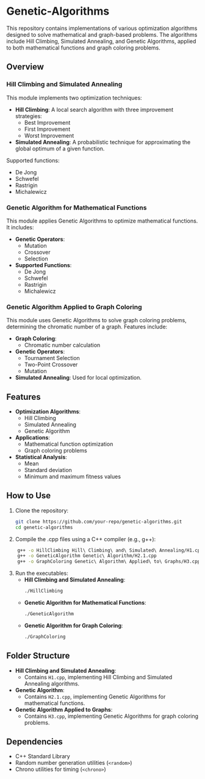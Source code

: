 # Genetic-Algorithms

This repository contains implementations of various optimization algorithms designed to solve mathematical and graph-based problems. The algorithms include Hill Climbing, Simulated Annealing, and Genetic Algorithms, applied to both mathematical functions and graph coloring problems.

## Overview

### Hill Climbing and Simulated Annealing
This module implements two optimization techniques:
- **Hill Climbing**: A local search algorithm with three improvement strategies:
  - Best Improvement
  - First Improvement
  - Worst Improvement
- **Simulated Annealing**: A probabilistic technique for approximating the global optimum of a given function.

Supported functions:
- De Jong
- Schwefel
- Rastrigin
- Michalewicz

### Genetic Algorithm for Mathematical Functions
This module applies Genetic Algorithms to optimize mathematical functions. It includes:
- **Genetic Operators**:
  - Mutation
  - Crossover
  - Selection
- **Supported Functions**:
  - De Jong
  - Schwefel
  - Rastrigin
  - Michalewicz

### Genetic Algorithm Applied to Graph Coloring
This module uses Genetic Algorithms to solve graph coloring problems, determining the chromatic number of a graph. Features include:
- **Graph Coloring**:
  - Chromatic number calculation
- **Genetic Operators**:
  - Tournament Selection
  - Two-Point Crossover
  - Mutation
- **Simulated Annealing**: Used for local optimization.

## Features
- **Optimization Algorithms**:
  - Hill Climbing
  - Simulated Annealing
  - Genetic Algorithm
- **Applications**:
  - Mathematical function optimization
  - Graph coloring problems
- **Statistical Analysis**:
  - Mean
  - Standard deviation
  - Minimum and maximum fitness values

## How to Use
1. Clone the repository:
   ```bash
   git clone https://github.com/your-repo/genetic-algorithms.git
   cd genetic-algorithms

2. Compile the .cpp files using a C++ compiler (e.g., g++):
```bash
    g++ -o HillClimbing Hill\ Climbing\ and\ Simulated\ Annealing/H1.cpp
    g++ -o GeneticAlgorithm Genetic\ Algorithm/H2.1.cpp
    g++ -o GraphColoring Genetic\ Algorithm\ Applied\ to\ Graphs/H3.cpp
```
3. Run the executables:
    - **Hill Climbing and Simulated Annealing**:
      ```bash
      ./HillClimbing
      ```
    - **Genetic Algorithm for Mathematical Functions**:
      ```bash
      ./GeneticAlgorithm
      ```
    - **Genetic Algorithm for Graph Coloring**:
      ```bash
      ./GraphColoring
      ```

## Folder Structure
- **Hill Climbing and Simulated Annealing**:
  - Contains `H1.cpp`, implementing Hill Climbing and Simulated Annealing algorithms.
- **Genetic Algorithm**:
  - Contains `H2.1.cpp`, implementing Genetic Algorithms for mathematical functions.
- **Genetic Algorithm Applied to Graphs**:
  - Contains `H3.cpp`, implementing Genetic Algorithms for graph coloring problems.


## Dependencies
- C++ Standard Library
- Random number generation utilities (`<random>`)
- Chrono utilities for timing (`<chrono>`)